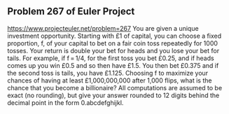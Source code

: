 ## Problem 267 of Euler Project 
https://www.projecteuler.net/problem=267
You are given a unique investment opportunity.
Starting with £1 of capital, you can choose a fixed proportion, f, of your capital to bet on a fair coin toss repeatedly for 1000 tosses.
Your return is double your bet for heads and you lose your bet for tails.
For example, if f = 1/4,  for the first toss you bet £0.25, and if heads comes up you win £0.5 and so then have £1.5. You then bet £0.375 and if the second toss is tails, you have £1.125.
Choosing f to maximize your chances of having at least £1,000,000,000 after 1,000 flips, what is the chance that you become a billionaire?
All computations are assumed to be exact (no rounding), but give your answer rounded to 12 digits behind the decimal point in the form 0.abcdefghijkl.